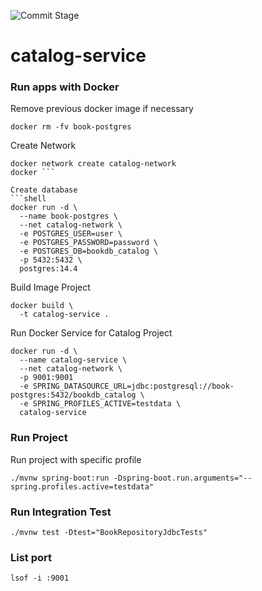 ![Commit Stage](https://github.com/pebrisulistiyo/catalog-service/actions/workflows/commit-stage.yml/badge.svg)
# catalog-service

### Run apps with Docker
Remove previous docker image if necessary
```shell
docker rm -fv book-postgres
```

Create Network
```shell
docker network create catalog-network
docker ```

Create database
```shell
docker run -d \
  --name book-postgres \
  --net catalog-network \
  -e POSTGRES_USER=user \
  -e POSTGRES_PASSWORD=password \
  -e POSTGRES_DB=bookdb_catalog \
  -p 5432:5432 \
  postgres:14.4
```

Build Image Project
```shell
docker build \
  -t catalog-service .
```

Run Docker Service for Catalog Project
```shell
docker run -d \
  --name catalog-service \
  --net catalog-network \
  -p 9001:9001
  -e SPRING_DATASOURCE_URL=jdbc:postgresql://book-postgres:5432/bookdb_catalog \
  -e SPRING_PROFILES_ACTIVE=testdata \
  catalog-service
```
### Run Project
Run project with specific profile
```shell
./mvnw spring-boot:run -Dspring-boot.run.arguments="--spring.profiles.active=testdata"
```

### Run Integration Test
```shell
./mvnw test -Dtest="BookRepositoryJdbcTests"
```

### List port
```shell 
lsof -i :9001
```